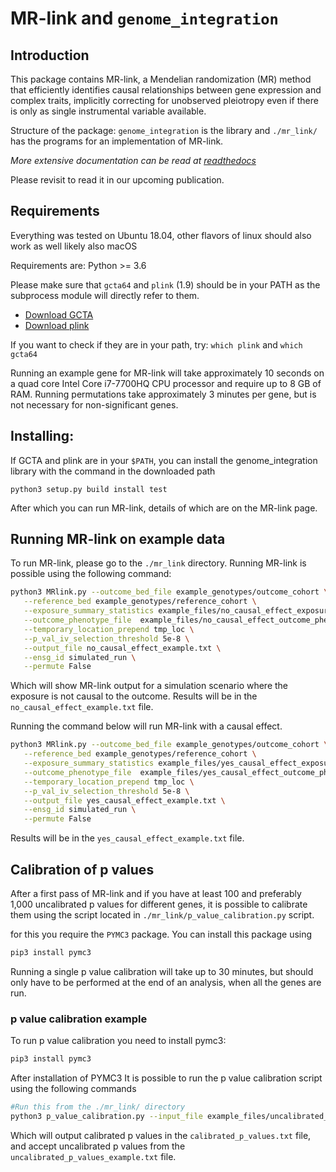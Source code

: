 # MR-link and `genome_integration`

## Introduction
This package contains MR-link, a Mendelian randomization (MR) method that efficiently identifies causal relationships 
between gene expression and complex traits, implicitly correcting for unobserved pleiotropy even if there is only as 
single instrumental variable available.

Structure of the package: 
`genome_integration` is the library and `./mr_link/` has the programs for an implementation of MR-link.

*More extensive documentation can be read at [readthedocs](https://genome-integration.readthedocs.io/en/latest/)*

Please revisit to read it in our upcoming publication.

## Requirements
Everything was tested on Ubuntu 18.04, other flavors of linux should also work as well likely also macOS

Requirements are: Python >= 3.6

Please make sure that `gcta64` and `plink` (1.9) should be in your PATH as the subprocess module will directly refer to them.
- [Download GCTA](http://cnsgenomics.com/software/gcta/#Download)
- [Download plink](https://www.cog-genomics.org/plink2/)

If you want to check if they are in your path, try: `which plink` and `which gcta64`

Running an example gene for MR-link will take approximately 10 seconds on a quad core Intel Core i7-7700HQ CPU processor 
and require up to 8 GB of RAM.  Running permutations take approximately 3 minutes per gene, but is not necessary 
for non-significant genes.

## Installing:
If GCTA and plink are in your `$PATH`, you can install the genome_integration library with the command in 
the downloaded path
```
python3 setup.py build install test
```
After which you can run MR-link, details of which are on the MR-link page.

## Running MR-link on example data

To run MR-link, please go to the `./mr_link` directory.
Running MR-link is possible using the following command:

```bash
python3 MRlink.py --outcome_bed_file example_genotypes/outcome_cohort \
   --reference_bed example_genotypes/reference_cohort \
   --exposure_summary_statistics example_files/no_causal_effect_exposure_sumstats.txt \
   --outcome_phenotype_file  example_files/no_causal_effect_outcome_pheno.txt   \
   --temporary_location_prepend tmp_loc \
   --p_val_iv_selection_threshold 5e-8 \
   --output_file no_causal_effect_example.txt \
   --ensg_id simulated_run \
   --permute False
```

Which will show MR-link output for a simulation scenario where the exposure is not causal to the outcome. 
Results will be in the `no_causal_effect_example.txt` file.

Running the command below will run MR-link with a causal effect.

```bash
python3 MRlink.py --outcome_bed_file example_genotypes/outcome_cohort \
   --reference_bed example_genotypes/reference_cohort \
   --exposure_summary_statistics example_files/yes_causal_effect_exposure_sumstats.txt \
   --outcome_phenotype_file  example_files/yes_causal_effect_outcome_pheno.txt   \
   --temporary_location_prepend tmp_loc \
   --p_val_iv_selection_threshold 5e-8 \
   --output_file yes_causal_effect_example.txt \
   --ensg_id simulated_run \
   --permute False
```
Results will be in the `yes_causal_effect_example.txt` file.


## Calibration of p values

After a first pass of MR-link and if you have at least 100 and preferably 1,000 uncalibrated p values for different 
genes, it is possible to calibrate them using the script located in `./mr_link/p_value_calibration.py` script.

for this you require the `PYMC3` package. You can install this package using
``` bash
pip3 install pymc3
```
Running a single p value calibration will take up to 30 minutes, but should only have to be performed at the end of 
an analysis, when all the genes are run.


### p value calibration example

To run p value calibration you need to install pymc3:

```bash
pip3 install pymc3 
```

After installation of PYMC3 It is possible to run the p value calibration script using the following commands

```bash
#Run this from the ./mr_link/ directory
python3 p_value_calibration.py --input_file example_files/uncalibrated_p_values_example.txt --output_file calibrated_p_values.txt
```
Which will output calibrated p values in the `calibrated_p_values.txt` file, and accept uncalibrated p values from the
`uncalibrated_p_values_example.txt` file.
